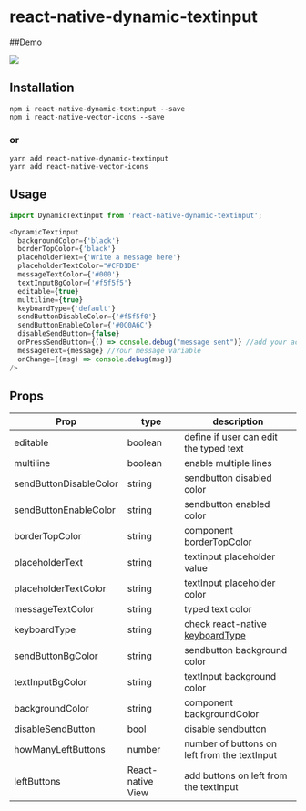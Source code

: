 # react-native-dynamic-textinput
 
##Demo

![](https://raw.githubusercontent.com/Hermanyo/react-native-dynamic-textinput/main/dynamic-textInput.gif)

## Installation

```
npm i react-native-dynamic-textinput --save
npm i react-native-vector-icons --save
```

### or

```
yarn add react-native-dynamic-textinput
yarn add react-native-vector-icons
``` 

## Usage
```javascript
import DynamicTextinput from 'react-native-dynamic-textinput';

<DynamicTextinput
  backgroundColor={'black'}
  borderTopColor={'black'}
  placeholderText={'Write a message here'}
  placeholderTextColor="#CFD1DE"
  messageTextColor={'#000'}
  textInputBgColor={'#f5f5f5'}
  editable={true}
  multiline={true}
  keyboardType={'default'}
  sendButtonDisableColor={'#f5f5f0'}
  sendButtonEnableColor={'#0C0A6C'}
  disableSendButton={false}
  onPressSendButton={() => console.debug("message sent")} //add your action
  messageText={message} //Your message variable
  onChange={(msg) => console.debug(msg)}
/>
```

## Props
Prop | type | description
-- | -- | --
editable | boolean | define if user can edit the typed text
multiline | boolean | enable multiple lines 
sendButtonDisableColor | string | sendbutton disabled color
sendButtonEnableColor | string | sendbutton enabled color 
borderTopColor | string | component borderTopColor
placeholderText | string | textinput placeholder value
placeholderTextColor | string | textInput placeholder color
messageTextColor | string | typed text color
keyboardType | string | check react-native [keyboardType](https://reactnative.dev/docs/textinput#keyboardtype)
sendButtonBgColor | string | sendbutton background color  
textInputBgColor | string | textInput background color
backgroundColor | string | component backgroundColor
disableSendButton | bool | disable sendbutton
howManyLeftButtons | number | number of buttons on left from the textInput
leftButtons | React-native View | add buttons on left from the textInput 
